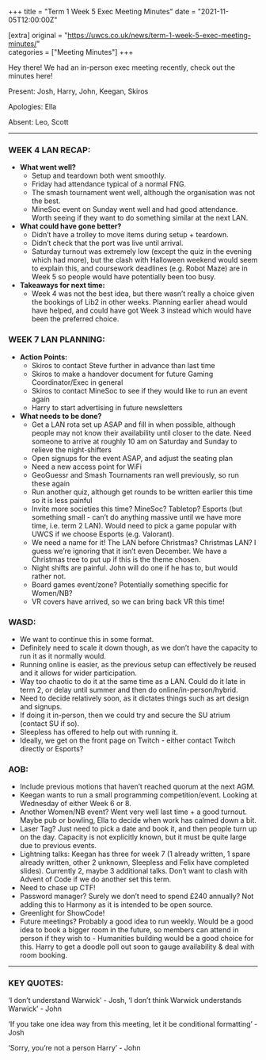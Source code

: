 +++
title = "Term 1 Week 5 Exec Meeting Minutes"
date = "2021-11-05T12:00:00Z"

[extra]
original = "https://uwcs.co.uk/news/term-1-week-5-exec-meeting-minutes/"    
categories = ["Meeting Minutes"]
+++

<p>Hey there! We had an in-person exec meeting recently, check out the minutes here!</p>

<!-- more -->

Present: Josh, Harry, John, Keegan, Skiros

Apologies: Ella

Absent: Leo, Scott



***

### **WEEK 4 LAN RECAP:**

  - **What went well?**
      - Setup and teardown both went smoothly.
      - Friday had attendance typical of a normal FNG.
      - The smash tournament went well, although the organisation was not the best.
      - MineSoc event on Sunday went well and had good attendance. Worth seeing if they want to do something similar at the next LAN.
  - **What could have gone better?**
      - Didn’t have a trolley to move items during setup + teardown.
      - Didn’t check that the port was live until arrival.
      - Saturday turnout was extremely low (except the quiz in the evening which had more), but the clash with Halloween weekend would seem to explain this, and coursework deadlines (e.g. Robot Maze) are in Week 5 so people would have potentially been too busy.
  - **Takeaways for next time:**
      - Week 4 was not the best idea, but there wasn’t really a choice given the bookings of Lib2 in other weeks. Planning earlier ahead would have helped, and could have got Week 3 instead which would have been the preferred choice.

### **WEEK 7 LAN PLANNING:**

  - **Action Points:**
      - Skiros to contact Steve further in advance than last time
      - Skiros to make a handover document for future Gaming Coordinator/Exec in general
      - Skiros to contact MineSoc to see if they would like to run an event again
      - Harry to start advertising in future newsletters
  - **What needs to be done?**
      - Get a LAN rota set up ASAP and fill in when possible, although people may not know their availability until closer to the date. Need someone to arrive at roughly 10 am on Saturday and Sunday to relieve the night-shifters
      - Open signups for the event ASAP, and adjust the seating plan
      - Need a new access point for WiFi
      - GeoGuessr and Smash Tournaments ran well previously, so run these again
      - Run another quiz, although get rounds to be written earlier this time so it is less painful
      - Invite more societies this time? MineSoc? Tabletop? Esports (but something small - can’t do anything massive until we have more time, i.e. term 2 LAN). Would need to pick a game popular with UWCS if we choose Esports (e.g. Valorant).
      - We need a name for it\! The LAN before Christmas? Christmas LAN? I guess we’re ignoring that it isn’t even December. We have a Christmas tree to put up if this is the theme chosen.
      - Night shifts are painful. John will do one if he has to, but would rather not.
      - Board games event/zone? Potentially something specific for Women/NB?
      - VR covers have arrived, so we can bring back VR this time\!

### **WASD:**

  - We want to continue this in some format.
  - Definitely need to scale it down though, as we don’t have the capacity to run it as it normally would.
  - Running online is easier, as the previous setup can effectively be reused and it allows for wider participation.
  - Way too chaotic to do it at the same time as a LAN. Could do it late in term 2, or delay until summer and then do online/in-person/hybrid.
  - Need to decide relatively soon, as it dictates things such as art design and signups.
  - If doing it in-person, then we could try and secure the SU atrium (contact SU if so).
  - Sleepless has offered to help out with running it.
  - Ideally, we get on the front page on Twitch - either contact Twitch directly or Esports?

### **AOB:**

  - Include previous motions that haven’t reached quorum at the next AGM.
  - Keegan wants to run a small programming competition/event. Looking at Wednesday of either Week 6 or 8.
  - Another Women/NB event? Went very well last time + a good turnout. Maybe pub or bowling, Ella to decide when work has calmed down a bit.
  - Laser Tag? Just need to pick a date and book it, and then people turn up on the day. Capacity is not explicitly known, but it must be quite large due to previous events.
  - Lightning talks: Keegan has three for week 7 (1 already written, 1 spare already written, other 2 unknown, Sleepless and Felix have completed slides). Currently 2, maybe 3 additional talks. Don’t want to clash with Advent of Code if we do another set this term.
  - Need to chase up CTF\!
  - Password manager? Surely we don’t need to spend £240 annually? Not adding this to Harmony as it is intended to be open source.
  - Greenlight for ShowCode\!
  - Future meetings? Probably a good idea to run weekly. Would be a good idea to book a bigger room in the future, so members can attend in person if they wish to - Humanities building would be a good choice for this. Harry to get a doodle poll out soon to gauge availability & deal with room booking.



***

### **KEY QUOTES:**

‘I don’t understand Warwick’ - Josh, ‘I don’t think Warwick understands Warwick’ - John

‘If you take one idea way from this meeting, let it be conditional formatting’ - Josh

‘Sorry, you’re not a person Harry’ - John

